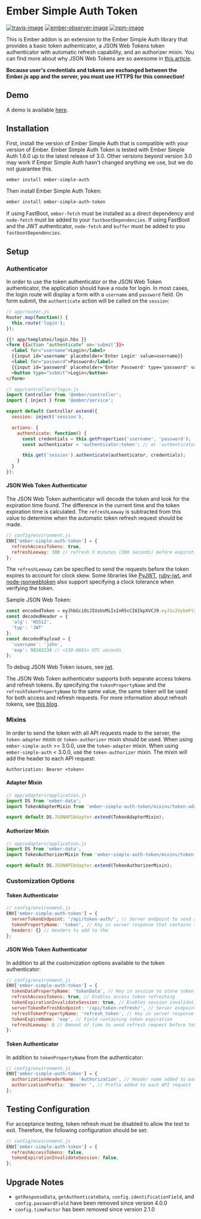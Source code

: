 # Ember Simple Auth Token

[![travis-image]][travis]
[![ember-observer-image]][ember-observer]
[![npm-image]][npm]

This is Ember addon is an extension to the Ember Simple Auth library that provides a basic token authenticator, a JSON Web Tokens token authenticator with automatic refresh capability, and an authorizer mixin. You can find more about why JSON Web Tokens are so awesome in [this article][medium-jwt].

**Because user's credentials and tokens are exchanged between the Ember.js app and the server, you must use HTTPS for this connection!**

## Demo

A demo is available [here][demo].

## Installation

First, install the version of Ember Simple Auth that is compatible with your version of Ember. Ember Simple Auth Token is tested with Ember Simple Auth 1.6.0 up to the latest release of 3.0. Other versions beyond version 3.0 may work if Emper Simple Auth hasn't changed anything we use, but we do not guarantee this.

```bash
ember install ember-simple-auth
```

Then install Ember Simple Auth Token:

```bash
ember install ember-simple-auth-token
```

If using FastBoot, `ember-fetch` must be installed as a direct dependency and `node-fetch` must be added to your `fastbootDependencies`. If using FastBoot and the JWT authenticator, `node-fetch` and `buffer` must be added to you `fastbootDependencies`.

## Setup

### Authenticator

In order to use the token authenticator or the JSON Web Token authenticator, the application should have a route for login. In most cases, the login route will display a form with a `username` and `password` field. On form submit, the `authenticate` action will be called on the `session`:

```js
// app/router.js
Router.map(function() {
  this.route('login');
});
```

```html
{{! app/templates/login.hbs }}
<form {{action 'authenticate' on='submit'}}>
  <label for="username">Login</label>
  {{input id='username' placeholder='Enter Login' value=username}}
  <label for="password">Password</label>
  {{input id='password' placeholder='Enter Password' type='password' value=password}}
  <button type="submit">Login</button>
</form>
```

```js
// app/controllers/login.js
import Controller from '@ember/controller';
import { inject } from '@ember/service';

export default Controller.extend({
  session: inject('session'),

  actions: {
    authenticate: function() {
      const credentials = this.getProperties('username', 'password');
      const authenticator = 'authenticator:token'; // or 'authenticator:jwt'

      this.get('session').authenticate(authenticator, credentials);
    }
  }
});
```

#### JSON Web Token Authenticator

The JSON Web Token authenticator will decode the token and look for the expiration time found. The difference in the current time and the token expiration time is calculated. The `refreshLeeway` is subtracted from this value to determine when the automatic token refresh request should be made.

```js
// config/environment.js
ENV['ember-simple-auth-token'] = {
  refreshAccessTokens: true,
  refreshLeeway: 300 // refresh 5 minutes (300 seconds) before expiration
};
```

The `refreshLeeway` can be specified to send the requests before the token expires to account for clock skew. Some libraries like [PyJWT][pyjwt], [ruby-jwt][ruby-jwt], and [node-jsonwebtoken][node-jsonwebtoken] also support specifying a clock tolerance when verifying the token.

Sample JSON Web Token:

```js
const encodedToken = eyJhbGciOiJIUzUxMiIsInR5cCI6IkpXVCJ9.eyJ1c2VybmFtZSI6ImpvaG4iLCJleHAiOjk4MzQzMjM0fQ.FKuPdB7vmkRfR2fqaWEyltlgOt57lYQ2vC_vFXtlMMJfpCMMq0BEoXEC6rLC5ygORcKHprupi06Zmx0D8nChPQ;
const decodedHeader = {
  'alg': 'HS512',
  'typ': 'JWT'
};
const decodedPayload = {
  'username': 'john',
  'exp': 98343234 // <ISO-8601> UTC seconds
};
```

To debug JSON Web Token issues, see [jwt][jwt].

The JSON Web Token authenticator supports both separate access tokens and refresh tokens. By specifying the `tokenPropertyName` and the `refreshTokenPropertyName` to the same value, the same token will be used for both access and refresh requests. For more information about refresh tokens, see [this blog][blog-refresh-token].

### Mixins

In order to send the token with all API requests made to the server, the `token-adapter` mixin or `token-authorizer` mixin should be used. When using `ember-simple-auth` >= 3.0.0, use the `token-adapter` mixin. When using `ember-simple-auth` < 3.0.0, use the `token-authorizer` mixin. The mixin will add the header to each API request:

```
Authorization: Bearer <token>
```

#### Adapter Mixin

```js
// app/adapters/application.js
import DS from 'ember-data';
import TokenAdapterMixin from 'ember-simple-auth-token/mixins/token-adapter';

export default DS.JSONAPIAdapter.extend(TokenAdapterMixin);
```

#### Authorizer Mixin

```js
// app/adapters/application.js
import DS from 'ember-data';
import TokenAuthorizerMixin from 'ember-simple-auth-token/mixins/token-authorizer';

export default DS.JSONAPIAdapter.extend(TokenAuthorizerMixin);
```

### Customization Options

#### Token Authenticator

```js
// config/environment.js
ENV['ember-simple-auth-token'] = {
  serverTokenEndpoint: '/api/token-auth/', // Server endpoint to send authenticate request
  tokenPropertyName: 'token', // Key in server response that contains the access token
  headers: {} // Headers to add to the
};
```

#### JSON Web Token Authenticator

In addition to all the customization options available to the token authenticator:

```js
// config/environment.js
ENV['ember-simple-auth-token'] = {
  tokenDataPropertyName: 'tokenData', // Key in session to store token data
  refreshAccessTokens: true, // Enables access token refreshing
  tokenExpirationInvalidateSession: true, // Enables session invalidation on token expiration
  serverTokenRefreshEndpoint: '/api/token-refresh/', // Server endpoint to send refresh request
  refreshTokenPropertyName: 'refresh_token', // Key in server response that contains the refresh token
  tokenExpireName: 'exp', // Field containing token expiration
  refreshLeeway: 0 // Amount of time to send refresh request before token expiration
};
```

#### Token Authenticator

In addition to `tokenPropertyName` from the authenticator:

```js
// config/environment.js
ENV['ember-simple-auth-token'] = {
  authorizationHeaderName: 'Authorization', // Header name added to each API request
  authorizationPrefix: 'Bearer ', // Prefix added to each API request
};
```

## Testing Configuration

For acceptance testing, token refresh must be disabled to allow the test to exit. Therefore, the following configuration should be set:

```js
// config/environment.js
ENV['ember-simple-auth-token'] = {
  refreshAccessTokens: false,
  tokenExpirationInvalidateSession: false,
};
```

## Upgrade Notes

- `getResponseData`, `getAuthenticateData`, `config.identificationField`, and `config.passwordField` have been removed since version 4.0.0
- `config.timeFactor` has been removed since version 2.1.0


[travis-image]: https://travis-ci.org/jpadilla/ember-simple-auth-token.svg?branch=master
[travis]: https://travis-ci.org/jpadilla/ember-simple-auth-token
[ember-observer-image]: https://emberobserver.com/badges/ember-simple-auth-token.svg
[ember-observer]: https://emberobserver.com/addons/ember-simple-auth-token
[npm-image]: https://img.shields.io/npm/v/ember-simple-auth-token.svg
[npm]: https://www.npmjs.com/package/ember-simple-auth-token

[demo]: https://jpadilla.github.io/ember-simple-auth-token
[ember-cli]: https://ember-cli.com
[ember-simple-auth]: https://github.com/simplabs/ember-simple-auth
[pyjwt]: https://github.com/jpadilla/pyjwt
[ruby-jwt]: https://github.com/jwt/ruby-jwt
[node-jsonwebtoken]: https://github.com/auth0/node-jsonwebtoken
[jwt]: https://jwt.io
[medium-jwt]: https://medium.com/@leo/why-json-web-tokens-are-truly-awesome-23fb80b7fc20
[blog-refresh-token]: https://auth0.com/blog/refresh-tokens-what-are-they-and-when-to-use-them
